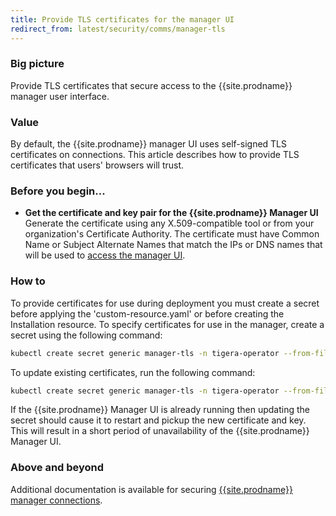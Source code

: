 ```yaml
---
title: Provide TLS certificates for the manager UI
redirect_from: latest/security/comms/manager-tls
---
```


### Big picture

Provide TLS certificates that secure access to the {{site.prodname}} manager user interface.

### Value

By default, the {{site.prodname}} manager UI uses self-signed TLS certificates on connections. This article describes how to provide TLS certificates that users' browsers will trust.

### Before you begin...

- **Get the certificate and key pair for the {{site.prodname}} Manager UI**
  Generate the certificate using any X.509-compatible tool or from your organization's Certificate Authority. The certificate must have Common Name or Subject Alternate Names that match the IPs or DNS names that will be used to [access the manager UI](/{{page.version}}/getting-started/access-the-manager).

### How to

To provide certificates for use during deployment you must create a secret before applying the 'custom-resource.yaml' or before creating the Installation resource. To specify certificates for use in the manager, create a secret using the following command:

```bash
kubectl create secret generic manager-tls -n tigera-operator --from-file=cert=</path/to/certificate-file> --from-file=key=</path/to/key-file>
```

To update existing certificates, run the following command:

```bash
kubectl create secret generic manager-tls -n tigera-operator --from-file=cert=</path/to/certificate-file> --from-file=key=</path/to/key-file> --dry-run -o yaml --save-config | kubectl replace -f -
```

If the {{site.prodname}} Manager UI is already running then updating the secret should cause it to restart and pickup the new certificate and key. This will result in a short period of unavailability of the {{site.prodname}} Manager UI.

### Above and beyond

Additional documentation is available for securing [{{site.prodname}} manager connections](/{{page.version}}/security/comms/crypto-auth#calico-enterprise-manager-connections).
